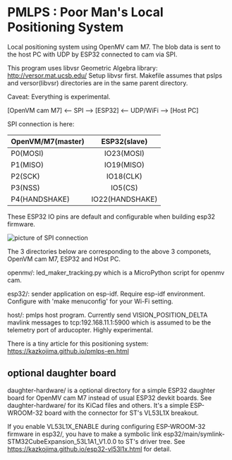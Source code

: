 # PMLPS : Poor Man's Local Positioning System

Local positioning system using OpenMV cam M7. The blob data is sent to the host PC with UDP by ESP32 connected to cam via SPI.

This program uses libvsr Geometric Algebra library:
http://versor.mat.ucsb.edu/
Setup libvsr first. Makefile assumes that pslps and versor(libvsr) directories are in the same parent directory.

Caveat: Everything is experimental.

[OpenVM cam M7] <-- SPI --> [ESP32] <-- UDP/WiFi --> [Host PC]

SPI connection is here:

| OpenVM/M7(master) | ESP32(slave)    |
| ----------------- |:---------------:|
| P0(MOSI)          | IO23(MOSI)      |
| P1(MISO)          | IO19(MISO)      |
| P2(SCK)           | IO18(CLK)       |
| P3(NSS)           | IO5(CS)         |
| P4(HANDSHAKE)     | IO22(HANDSHAKE) |

These ESP32 IO pins are default and configurable when building esp32 firmware.

![picture of SPI connection](https://github.com/kazkojima/pmlps/blob/junkyard/images/spiconn.png)

The 3 directories below are corresponding to the above 3 componets, OpenVM cam M7, ESP32 and HOst PC.

openmv/:
  led_maker_tracking.py which is a MicroPython script for openmv cam.

esp32/:
  sender application on esp-idf. Require esp-idf environment. Configure with 'make menuconfig' for your Wi-Fi setting.

host/:
  pmlps host program. Currently send VISION_POSITION_DELTA mavlink messages to tcp:192.168.11.1:5900 which is assumed to be the telemetry port of arducopter.
  Highly experimental.

There is a tiny article for this positioning system:
https://kazkojima.github.io/pmlps-en.html

##  optional daughter board

daughter-hardware/ is a optional directory for a simple ESP32 daughter board for OpenMV cam M7 instead of usual ESP32 devkit boards. See daughter-hardware/ for its KiCad files and others. It's a simple ESP-WROOM-32 board with the connector for ST's VL53L1X breakout.

If you enable VL53L1X_ENABLE during configuring ESP-WROOM-32 firmware in esp32/, you have to make a symbolic link esp32/main/symlink-STM32CubeExpansion_53L1A1_V1.0.0 to ST's driver tree. See 
https://kazkojima.github.io/esp32-vl53l1x.html
for detail.



